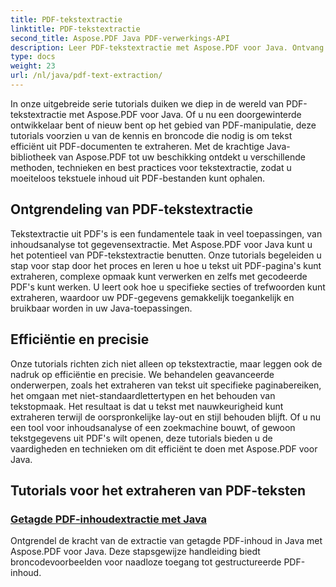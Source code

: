 ```yaml
---
title: PDF-tekstextractie
linktitle: PDF-tekstextractie
second_title: Aspose.PDF Java PDF-verwerkings-API
description: Leer PDF-tekstextractie met Aspose.PDF voor Java. Ontvang stapsgewijze zelfstudies voor efficiënte tekstextractie uit PDF's.
type: docs
weight: 23
url: /nl/java/pdf-text-extraction/
---
```


In onze uitgebreide serie tutorials duiken we diep in de wereld van PDF-tekstextractie met Aspose.PDF voor Java. Of u nu een doorgewinterde ontwikkelaar bent of nieuw bent op het gebied van PDF-manipulatie, deze tutorials voorzien u van de kennis en broncode die nodig is om tekst efficiënt uit PDF-documenten te extraheren. Met de krachtige Java-bibliotheek van Aspose.PDF tot uw beschikking ontdekt u verschillende methoden, technieken en best practices voor tekstextractie, zodat u moeiteloos tekstuele inhoud uit PDF-bestanden kunt ophalen.

## Ontgrendeling van PDF-tekstextractie

Tekstextractie uit PDF's is een fundamentele taak in veel toepassingen, van inhoudsanalyse tot gegevensextractie. Met Aspose.PDF voor Java kunt u het potentieel van PDF-tekstextractie benutten. Onze tutorials begeleiden u stap voor stap door het proces en leren u hoe u tekst uit PDF-pagina's kunt extraheren, complexe opmaak kunt verwerken en zelfs met gecodeerde PDF's kunt werken. U leert ook hoe u specifieke secties of trefwoorden kunt extraheren, waardoor uw PDF-gegevens gemakkelijk toegankelijk en bruikbaar worden in uw Java-toepassingen.

## Efficiëntie en precisie

Onze tutorials richten zich niet alleen op tekstextractie, maar leggen ook de nadruk op efficiëntie en precisie. We behandelen geavanceerde onderwerpen, zoals het extraheren van tekst uit specifieke paginabereiken, het omgaan met niet-standaardlettertypen en het behouden van tekstopmaak. Het resultaat is dat u tekst met nauwkeurigheid kunt extraheren terwijl de oorspronkelijke lay-out en stijl behouden blijft. Of u nu een tool voor inhoudsanalyse of een zoekmachine bouwt, of gewoon tekstgegevens uit PDF's wilt openen, deze tutorials bieden u de vaardigheden en technieken om dit efficiënt te doen met Aspose.PDF voor Java.

## Tutorials voor het extraheren van PDF-teksten
### [Getagde PDF-inhoudextractie met Java](./tagged-pdf-content-extraction-using-java/)
Ontgrendel de kracht van de extractie van getagde PDF-inhoud in Java met Aspose.PDF voor Java. Deze stapsgewijze handleiding biedt broncodevoorbeelden voor naadloze toegang tot gestructureerde PDF-inhoud.